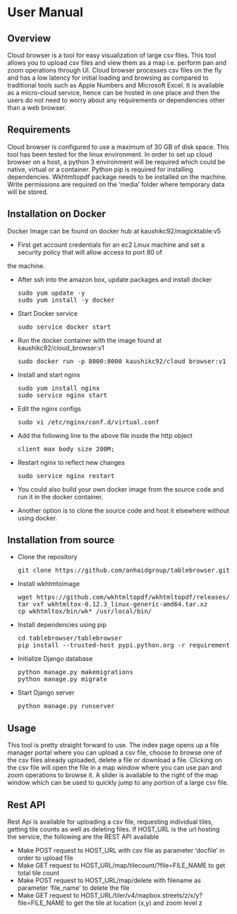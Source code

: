 <div class="section" id="user-manual">
<span id="user"></span><h1>User Manual<a class="headerlink" href="#user-manual" title="Permalink to this headline"></a></h1>
<div class="section" id="overview">
<h2>Overview<a class="headerlink" href="#overview" title="Permalink to this headline"></a></h2>
<p>Cloud browser is a tool for easy visualization of large csv files. This tool allows you to upload csv files and view
them as a map i.e. perform pan and zoom operations through UI. Cloud browser processes csv files on the fly and has a
low latency for initial loading and browsing as compared to traditional tools such as Apple Numbers and Microsoft Excel.
It is available as a micro-cloud service, hence can be hosted in one place and then the users do not need to worry about
any requirements or dependencies other than a web browser.</p>
</div>
<div class="section" id="requirements">
<h2>Requirements<a class="headerlink" href="#requirements" title="Permalink to this headline"></a></h2>
<p>Cloud browser is configured to use a maximum of 30 GB of disk space. This tool has been tested for the linux
environment. In order to set up cloud browser on a host, a python 3 environment will be required which could be native,
virtual or a container. Python pip is required for installing dependencies. Wkhtmltopdf package needs to be installed on
the machine. Write permissions are required on the ‘media’ folder where temporary data will be stored.</p>
</div>
<div class="section" id="installation-on-docker">
<h2>Installation on Docker<a class="headerlink" href="#installation-on-docker" title="Permalink to this headline"></a></h2>
<p>Docker Image can be found on docker hub at kaushikc92/magicktable:v5</p>
<ul class="simple">
<li>First get account credentials for an ec2 Linux machine and set a security policy that will allow access to port 80 of</li>
</ul>
<p>the machine.</p>
<ul>
<li><p class="first">After ssh into the amazon box, update packages and install docker</p>
<div class="highlight-default"><div class="highlight"><pre><span></span><span class="n">sudo</span> <span class="n">yum</span> <span class="n">update</span> <span class="o">-</span><span class="n">y</span>
<span class="n">sudo</span> <span class="n">yum</span> <span class="n">install</span> <span class="o">-</span><span class="n">y</span> <span class="n">docker</span>
</pre></div>
</div>
</li>
<li><p class="first">Start Docker service</p>
<div class="highlight-default"><div class="highlight"><pre><span></span><span class="n">sudo</span> <span class="n">service</span> <span class="n">docker</span> <span class="n">start</span>
</pre></div>
</div>
</li>
<li><p class="first">Run the docker container with the image found at kaushikc92/cloud_browser:v1</p>
<div class="highlight-default"><div class="highlight"><pre><span></span><span class="n">sudo</span> <span class="n">docker</span> <span class="n">run</span> <span class="o">-</span><span class="n">p</span> <span class="mi">8000</span><span class="p">:</span><span class="mi">8000</span> <span class="n">kaushikc92</span><span class="o">/</span><span class="n">cloud_browser</span><span class="p">:</span><span class="n">v1</span>
</pre></div>
</div>
</li>
<li><p class="first">Install and start nginx</p>
<div class="highlight-default"><div class="highlight"><pre><span></span><span class="n">sudo</span> <span class="n">yum</span> <span class="n">install</span> <span class="n">nginx</span>
<span class="n">sudo</span> <span class="n">service</span> <span class="n">nginx</span> <span class="n">start</span>
</pre></div>
</div>
</li>
<li><p class="first">Edit the nginx configs</p>
<div class="highlight-default"><div class="highlight"><pre><span></span><span class="n">sudo</span> <span class="n">vi</span> <span class="o">/</span><span class="n">etc</span><span class="o">/</span><span class="n">nginx</span><span class="o">/</span><span class="n">conf</span><span class="o">.</span><span class="n">d</span><span class="o">/</span><span class="n">virtual</span><span class="o">.</span><span class="n">conf</span>
</pre></div>
</div>
</li>
<li><p class="first">Add the following line to the above file inside the http object</p>
<div class="highlight-default"><div class="highlight"><pre><span></span><span class="n">client_max_body_size</span> <span class="mi">200</span><span class="n">M</span><span class="p">;</span>
</pre></div>
</div>
</li>
<li><p class="first">Restart nginx to reflect new changes</p>
<div class="highlight-default"><div class="highlight"><pre><span></span><span class="n">sudo</span> <span class="n">service</span> <span class="n">nginx</span> <span class="n">restart</span>
</pre></div>
</div>
</li>
<li><p class="first">You could also build your own docker image from the source code and run it in the docker container.</p>
</li>
<li><p class="first">Another option is to clone the source code and host it elsewhere without using docker.</p>
</li>
</ul>
</div>
<div class="section" id="installation-from-source">
<h2>Installation from source<a class="headerlink" href="#installation-from-source" title="Permalink to this headline"></a></h2>
<ul>
<li><p class="first">Clone the repository</p>
<div class="highlight-default"><div class="highlight"><pre><span></span><span class="n">git</span> <span class="n">clone</span> <span class="n">https</span><span class="p">:</span><span class="o">//</span><span class="n">github</span><span class="o">.</span><span class="n">com</span><span class="o">/</span><span class="n">anhaidgroup</span><span class="o">/</span><span class="n">tablebrowser</span><span class="o">.</span><span class="n">git</span>
</pre></div>
</div>
</li>
<li><p class="first">Install wkhtmtoimage</p>
<div class="highlight-default"><div class="highlight"><pre><span></span><span class="n">wget</span> <span class="n">https</span><span class="p">:</span><span class="o">//</span><span class="n">github</span><span class="o">.</span><span class="n">com</span><span class="o">/</span><span class="n">wkhtmltopdf</span><span class="o">/</span><span class="n">wkhtmltopdf</span><span class="o">/</span><span class="n">releases</span><span class="o">/</span><span class="n">download</span><span class="o">/</span><span class="mf">0.12</span><span class="o">.</span><span class="mi">3</span><span class="o">/</span><span class="n">wkhtmltox</span><span class="o">-</span><span class="mf">0.12</span><span class="o">.</span><span class="mi">3</span><span class="n">_linux</span><span class="o">-</span><span class="n">generic</span><span class="o">-</span><span class="n">amd64</span><span class="o">.</span><span class="n">tar</span><span class="o">.</span><span class="n">xz</span>
<span class="n">tar</span> <span class="n">vxf</span> <span class="n">wkhtmltox</span><span class="o">-</span><span class="mf">0.12</span><span class="o">.</span><span class="mi">3</span><span class="n">_linux</span><span class="o">-</span><span class="n">generic</span><span class="o">-</span><span class="n">amd64</span><span class="o">.</span><span class="n">tar</span><span class="o">.</span><span class="n">xz</span>
<span class="n">cp</span> <span class="n">wkhtmltox</span><span class="o">/</span><span class="nb">bin</span><span class="o">/</span><span class="n">wk</span><span class="o">*</span> <span class="o">/</span><span class="n">usr</span><span class="o">/</span><span class="n">local</span><span class="o">/</span><span class="nb">bin</span><span class="o">/</span>
</pre></div>
</div>
</li>
<li><p class="first">Install dependencies using pip</p>
<div class="highlight-default"><div class="highlight"><pre><span></span><span class="n">cd</span> <span class="n">tablebrowser</span><span class="o">/</span><span class="n">tablebrowser</span>
<span class="n">pip</span> <span class="n">install</span> <span class="o">--</span><span class="n">trusted</span><span class="o">-</span><span class="n">host</span> <span class="n">pypi</span><span class="o">.</span><span class="n">python</span><span class="o">.</span><span class="n">org</span> <span class="o">-</span><span class="n">r</span> <span class="n">requirements</span><span class="o">.</span><span class="n">txt</span>
</pre></div>
</div>
</li>
<li><p class="first">Initialize Django database</p>
<div class="highlight-default"><div class="highlight"><pre><span></span><span class="n">python</span> <span class="n">manage</span><span class="o">.</span><span class="n">py</span> <span class="n">makemigrations</span>
<span class="n">python</span> <span class="n">manage</span><span class="o">.</span><span class="n">py</span> <span class="n">migrate</span>
</pre></div>
</div>
</li>
<li><p class="first">Start Django server</p>
<div class="highlight-default"><div class="highlight"><pre><span></span><span class="n">python</span> <span class="n">manage</span><span class="o">.</span><span class="n">py</span> <span class="n">runserver</span>
</pre></div>
</div>
</li>
</ul>
</div>
<div class="section" id="usage">
<h2>Usage<a class="headerlink" href="#usage" title="Permalink to this headline"></a></h2>
<p>This tool is pretty straight forward to use. The index page opens up a file manager portal where you can upload a csv
file, choose to browse one of the csv files already uploaded, delete a file or download a file. Clicking on the csv file
will open the file in a map window where you can use pan and zoom operations to browse it. A slider is available to the
right of the map window which can be used to quickly jump to any portion of a large csv file.</p>
</div>
<div class="section" id="rest-api">
<h2>Rest API<a class="headerlink" href="#rest-api" title="Permalink to this headline"></a></h2>
<p>Rest Api is available for uploading a csv file, requesting individual tiles, getting tile counts as well as  deleting files. If HOST_URL is
the url hosting the service, the following are the REST API available</p>
<ul class="simple">
<li>Make POST request to HOST_URL with csv file as parameter ‘docfile’ in order to upload file</li>
<li>Make GET request to HOST_URL/map/tilecount/?file=FILE_NAME to get total tile count</li>
<li>Make POST request to HOST_URL/map/delete with filename as parameter ‘file_name’ to delete the file</li>
<li>Make GET request to HOST_URL/tiler/v4/mapbox.streets/z/x/y?file=FILE_NAME to get the tile at location (x,y) and zoom level z</li>
</ul>
</div>
</div>
